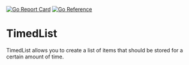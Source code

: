 [![Go Report Card](https://goreportcard.com/badge/github.com/28Pollux28/TimedList)](https://goreportcard.com/report/github.com/28Pollux28/TimedList)
[![Go Reference](https://pkg.go.dev/badge/github.com/28Pollux28/TimedList.svg)](https://pkg.go.dev/github.com/28Pollux28/TimedList)
# TimedList

TimedList allows you to create a list of items that should be stored for a certain amount of time.

